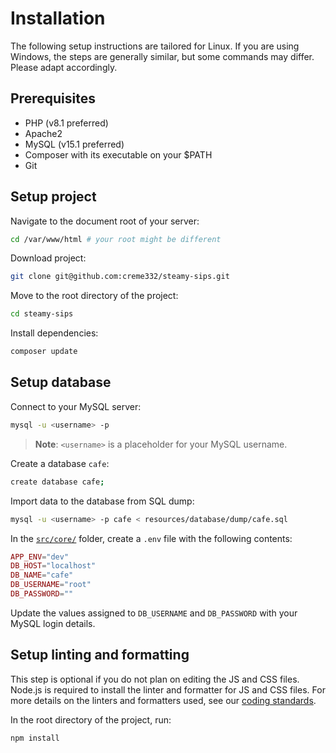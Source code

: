 # Installation

The following setup instructions are tailored for Linux. If you are using Windows, the steps are generally similar, but
some commands may differ. Please adapt accordingly.

## Prerequisites

- PHP (v8.1 preferred)
- Apache2
- MySQL (v15.1 preferred)
- Composer with its executable on your $PATH
- Git

## Setup project

Navigate to the document root of your server:

```bash
cd /var/www/html # your root might be different
```

Download project:

```bash
git clone git@github.com:creme332/steamy-sips.git
```

Move to the root directory of the project:

```bash
cd steamy-sips
```

Install dependencies:

```bash
composer update
```

## Setup database

Connect to your MySQL server:

```bash
mysql -u <username> -p
```
> **Note**: `<username>` is a placeholder for your MySQL username.

Create a database `cafe`:

```bash
create database cafe;
```

Import data to the database from SQL dump:

```bash
mysql -u <username> -p cafe < resources/database/dump/cafe.sql
```

In the [`src/core/`](../src/core/config.php) folder, create a `.env` file with the following contents:

```php
APP_ENV="dev"
DB_HOST="localhost"
DB_NAME="cafe"
DB_USERNAME="root"
DB_PASSWORD=""
```
Update the values assigned to `DB_USERNAME` and `DB_PASSWORD` with your MySQL login details.

## Setup linting and formatting

This step is optional if you do not plan on editing the JS and CSS files. Node.js is required to install the linter and
formatter for JS and CSS files. For more details on the linters and formatters used, see
our [coding standards](CODING_STANDARDS.md).

In the root directory of the project, run:

```bash
npm install
```
